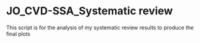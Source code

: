 # JO_CVD-SSA_Systematic review
This script is for the analysis of my systematic review  results to produce the final plots
